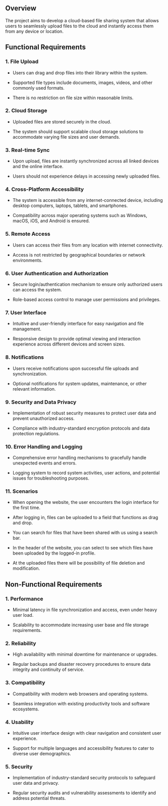 Overview
--------

The project aims to develop a cloud-based file sharing system that allows users to seamlessly upload files to the cloud and instantly access them from any device or location.

Functional Requirements
-----------------------

### 1\. File Upload

*   Users can drag and drop files into their library within the system.
    
*   Supported file types include documents, images, videos, and other commonly used formats.
    
*   There is no restriction on file size within reasonable limits.
    

### 2\. Cloud Storage

*   Uploaded files are stored securely in the cloud.
    
*   The system should support scalable cloud storage solutions to accommodate varying file sizes and user demands.
    

### 3\. Real-time Sync

*   Upon upload, files are instantly synchronized across all linked devices and the online interface.
    
*   Users should not experience delays in accessing newly uploaded files.
    

### 4\. Cross-Platform Accessibility

*   The system is accessible from any internet-connected device, including desktop computers, laptops, tablets, and smartphones.
    
*   Compatibility across major operating systems such as Windows, macOS, iOS, and Android is ensured.
    

### 5\. Remote Access

*   Users can access their files from any location with internet connectivity.
    
*   Access is not restricted by geographical boundaries or network environments.
    

### 6\. User Authentication and Authorization

*   Secure login/authentication mechanism to ensure only authorized users can access the system.
    
*   Role-based access control to manage user permissions and privileges.
    

### 7\. User Interface

*   Intuitive and user-friendly interface for easy navigation and file management.
    
*   Responsive design to provide optimal viewing and interaction experience across different devices and screen sizes.
    

### 8\. Notifications

*   Users receive notifications upon successful file uploads and synchronization.
    
*   Optional notifications for system updates, maintenance, or other relevant information.
    

### 9\. Security and Data Privacy

*   Implementation of robust security measures to protect user data and prevent unauthorized access.
    
*   Compliance with industry-standard encryption protocols and data protection regulations.
    

### 10\. Error Handling and Logging

*   Comprehensive error handling mechanisms to gracefully handle unexpected events and errors.
    
*   Logging system to record system activities, user actions, and potential issues for troubleshooting purposes.
    
### 11\. Scenarios

*    When opening the website, the user encounters the login interface for the first time.
  
*    After logging in, files can be uploaded to a field that functions as drag and drop.
  
*    You can search for files that have been shared with us using a search bar.
  
*    In the header of the website, you can select to see which files have been uploaded by the logged-in profile.

*    At the uploaded files there will be possibility of file deletion and modification. 
  

Non-Functional Requirements
---------------------------

### 1\. Performance

*   Minimal latency in file synchronization and access, even under heavy user load.
    
*   Scalability to accommodate increasing user base and file storage requirements.
    

### 2\. Reliability

*   High availability with minimal downtime for maintenance or upgrades.
    
*   Regular backups and disaster recovery procedures to ensure data integrity and continuity of service.
    

### 3\. Compatibility

*   Compatibility with modern web browsers and operating systems.
    
*   Seamless integration with existing productivity tools and software ecosystems.
    

### 4\. Usability

*   Intuitive user interface design with clear navigation and consistent user experience.
    
*   Support for multiple languages and accessibility features to cater to diverse user demographics.
    

### 5\. Security

*   Implementation of industry-standard security protocols to safeguard user data and privacy.
    
*   Regular security audits and vulnerability assessments to identify and address potential threats.
